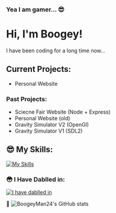 ### Yea I am gamer... 😎

<!--
**BoogeyMan24/BoogeyMan24** is a ✨ _special_ ✨ repository because its `README.md` (this file) appears on your GitHub profile.

Here are some ideas to get you started:

- 🔭 I’m currently working on ...
- 🌱 I’m currently learning ...
- 👯 I’m looking to collaborate on ...
- 🤔 I’m looking for help with ...
- 💬 Ask me about ...
- 📫 How to reach me: ...
- 😄 Pronouns: ...
- ⚡ Fun fact: ...
-->
# Hi, I'm Boogey!
I have been coding for a long time now...

## Current Projects:
- Personal Website


### Past Projects:
- Sciecne Fair Website (Node + Express)
- Personal Website (old)
- Gravity Simulator V2 (OpenGl)
- Gravity Simulator V1 (SDL2)



## 😎 My Skills:
[![My Skills](https://skillicons.dev/icons?i=cpp,cs,html,css,js,ts,py,java,svelte,nodejs,npm,mongodb,discordjs,express,unity,git,github,idea,vscode,raspberrypi&perline=10)](https://skillicons.dev)
### 😳 I Have Dablled in:
[![I have dablled in](https://skillicons.dev/icons?i=rust,kotlin&perline=10)](https://skillicons.dev)

😬
![BoogeyMan24's GitHub stats](https://github-readme-stats.vercel.app/api?username=BoogeyMan24&show_icons=true&theme=tokyonight)
